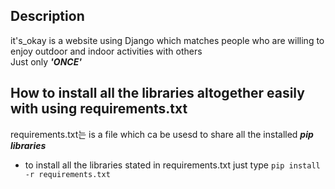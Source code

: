## Description

it's_okay is a website using Django which matches people who are willing to enjoy outdoor and indoor activities with others <br>
Just only ___'ONCE'___

## How to install all the libraries altogether easily with using requirements.txt 

requirements.txt는 is a file which ca be usesd to share all the installed ___pip libraries___

- to install all the libraries stated in requirements.txt just type `pip install -r requirements.txt` 


